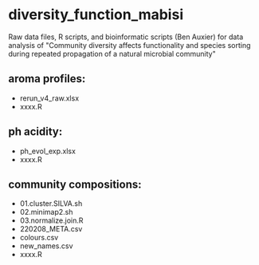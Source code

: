 # diversity_function_mabisi
Raw data files, R scripts, and bioinformatic scripts (Ben Auxier) for data analysis of "Community diversity affects functionality and species sorting during repeated propagation of a natural microbial community"

## aroma profiles:
- rerun_v4_raw.xlsx
- xxxx.R

## ph acidity:
- ph_evol_exp.xlsx
- xxxx.R

## community compositions:
- 01.cluster.SILVA.sh
- 02.minimap2.sh
- 03.normalize.join.R
- 220208_META.csv
- colours.csv
- new_names.csv
- xxxx.R

